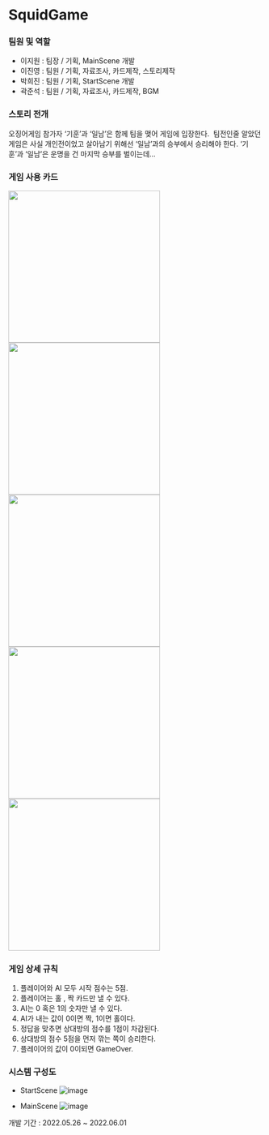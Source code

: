 # SquidGame

### 팀원 및 역할
- 이지원 : 팀장 / 기획, MainScene 개발
- 이진영 : 팀원 / 기획, 자료조사, 카드제작, 스토리제작
- 박희진 : 팀원 / 기획, StartScene 개발
- 곽준석 : 팀원 / 기획, 자료조사, 카드제작, BGM

### 스토리 전개
오징어게임 참가자 ‘기훈’과 ‘일남’은 함께 
팀을 맺어 게임에 입장한다. 
팀전인줄 알았던 게임은 사실 개인전이었고 살아남기 위해선 ‘일남’과의 승부에서 승리해야 한다. 
‘기훈’과 ‘일남’은 운명을 건 마지막 승부를 벌이는데... 

### 게임 사용 카드

<div style='float: center'>
  <img src=https://user-images.githubusercontent.com/64894398/171456912-5e50ad59-ff41-4d6d-bb66-87982430861e.jpg width="300" height="300">
  <img src=https://user-images.githubusercontent.com/64894398/171457236-e69193e1-ba7c-4ca0-a9fd-974644fd26f3.png width="300" height="300">
  <img src=https://user-images.githubusercontent.com/64894398/171457294-74f92b2a-1421-4fae-ba55-d6f4cb14176e.jpg width="300" height="300">
  <img src=https://user-images.githubusercontent.com/64894398/171457301-7eeed65d-edf4-4e58-91f6-d27f6600b4bb.jpg width="300" height="300">
  <img src=https://user-images.githubusercontent.com/64894398/171457302-24ac8db4-3254-401a-98e5-46aa8d6332fd.jpg width="300" height="300">
</div>

### 게임 상세 규칙
1. 플레이어와 AI 모두 시작 점수는 5점.  
2. 플레이어는 홀 , 짝 카드만 낼 수 있다.  
3. AI는 0 혹은 1의 숫자만 낼 수 있다. 
4. AI가 내는 값이 0이면 짝, 1이면 홀이다.
5. 정답을 맞추면 상대방의 점수를 1점이 차감된다. 
6. 상대방의 점수 5점을 먼저 깎는 쪽이 승리한다.  
7. 플레이어의 값이 0이되면 GameOver. 

### 시스템 구성도
- StartScene
![image](https://user-images.githubusercontent.com/64894398/171458426-fbc1d090-18bb-4710-aa1f-859bff43b251.png)

- MainScene
![image](https://user-images.githubusercontent.com/64894398/171458518-38d7a8e4-62a8-4c16-9f31-3227739cf37d.png)

<!-- ### 해야할 일
StartScene과 MainScene으로 나눈다.

- StartScene : 스토리 형식의 이미지 파일(5개)을 보여준 후 MainScene으로 이동 (SceneManager 활용)
- MainScene : 시작 카드를 인식하면 게임이 시작, 홀/짝 카드 중 1개를 입력하면 해당 결과 값을 출력해주고 점수를 나타내 줌.
 -->
개발 기간 : 2022.05.26 ~ 2022.06.01
